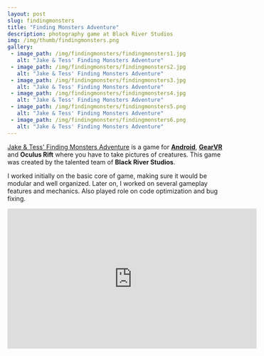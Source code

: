 ```yaml
---
layout: post
slug: findingmonsters
title: "Finding Monsters Adventure"
description: photography game at Black River Studios
img: /img/thumb/findingmonsters.png
gallery:
 - image_path: /img/findingmonsters/findingmonsters1.jpg
   alt: "Jake & Tess' Finding Monsters Adventure"
 - image_path: /img/findingmonsters/findingmonsters2.jpg
   alt: "Jake & Tess' Finding Monsters Adventure"
 - image_path: /img/findingmonsters/findingmonsters3.jpg
   alt: "Jake & Tess' Finding Monsters Adventure"
 - image_path: /img/findingmonsters/findingmonsters4.jpg
   alt: "Jake & Tess' Finding Monsters Adventure"
 - image_path: /img/findingmonsters/findingmonsters5.png
   alt: "Jake & Tess' Finding Monsters Adventure"
 - image_path: /img/findingmonsters/findingmonsters6.png
   alt: "Jake & Tess' Finding Monsters Adventure"
---
```


[Jake & Tess' Finding Monsters Adventure](http://findingmonstersadventure.com/) is a game for [**Android**](https://play.google.com/store/apps/details?id=net.blackriverstudios.findingmonstersadventure&hl=pt), [**GearVR**](https://www.oculus.com/experiences/gear-vr/1011054248914698/) and **Oculus Rift** where you have to take pictures of creatures. This game was created by the talented team of **Black River Studios**.

I worked initially on the basic core of game, making sure it would be modular and well organized. Later on, I worked on several gameplay features and mechanics. Also played role on code optimization and bug fixing.

<p style="text-align:center"><iframe width="560" height="315" src="https://www.youtube.com/embed/STzdj04n7dc" frameborder="0" allowfullscreen></iframe></p>
